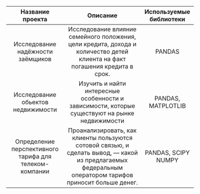 | Название проекта              | Описание           | Используемые библиотеки                     |
| :--------------------: | :---------------------: |:---------------------------:|
| Исследование надёжности заёмщиков |Исследование влияние семейного положения, цели кредита, дохода и количество детей клиента на факт погашения кредита в срок.  | PANDAS | | :--------------------: | :---------------------: |:---------------------------:|
| Исследование обьектов недвижимости |Изучить и найти интересные особенности и зависимости, которые существуют на рынке недвижимости  | PANDAS, MATPLOTLIB | | :--------------------: | :---------------------: |:---------------------------:|
| Определение перспективного тарифа для телеком-компании |Проанализировать, как клиенты пользуются сотовой связью, и сделать вывод, — какой из предлагаемых федеральным оператором тарифов приносит больше денег. | PANDAS, SCIPY  NUMPY | 
                       


 
